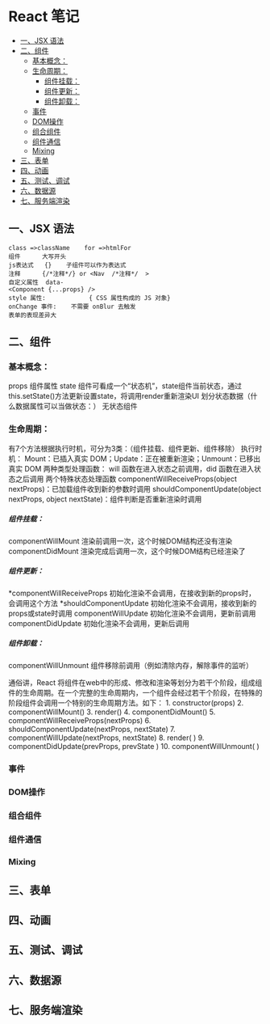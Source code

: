 
#  React 笔记
<!-- MarkdownTOC -->

- [一、JSX 语法](#%E4%B8%80%E3%80%81jsx-%E8%AF%AD%E6%B3%95)
- [二、组件](#%E4%BA%8C%E3%80%81%E7%BB%84%E4%BB%B6)
	- [基本概念：](#%E5%9F%BA%E6%9C%AC%E6%A6%82%E5%BF%B5%EF%BC%9A)
	- [生命周期：](#%E7%94%9F%E5%91%BD%E5%91%A8%E6%9C%9F%EF%BC%9A)
		- [组件挂载：](#%E7%BB%84%E4%BB%B6%E6%8C%82%E8%BD%BD%EF%BC%9A)
		- [组件更新：](#%E7%BB%84%E4%BB%B6%E6%9B%B4%E6%96%B0%EF%BC%9A)
		- [组件卸载：](#%E7%BB%84%E4%BB%B6%E5%8D%B8%E8%BD%BD%EF%BC%9A)
	- [事件](#%E4%BA%8B%E4%BB%B6)
	- [DOM操作](#dom%E6%93%8D%E4%BD%9C)
	- [组合组件](#%E7%BB%84%E5%90%88%E7%BB%84%E4%BB%B6)
	- [组件通信](#%E7%BB%84%E4%BB%B6%E9%80%9A%E4%BF%A1)
	- [Mixing](#mixing)
- [三、表单](#%E4%B8%89%E3%80%81%E8%A1%A8%E5%8D%95)
- [四、动画](#%E5%9B%9B%E3%80%81%E5%8A%A8%E7%94%BB)
- [五、测试、调试](#%E4%BA%94%E3%80%81%E6%B5%8B%E8%AF%95%E3%80%81%E8%B0%83%E8%AF%95)
- [六、数据源](#%E5%85%AD%E3%80%81%E6%95%B0%E6%8D%AE%E6%BA%90)
- [七、服务端渲染](#%E4%B8%83%E3%80%81%E6%9C%8D%E5%8A%A1%E7%AB%AF%E6%B8%B2%E6%9F%93)

<!-- /MarkdownTOC -->


##  一、JSX 语法
```
class =>className    for =>htmlFor
组件 		大写开头
js表达式	{}    子组件可以作为表达式
注释		{/*注释*/} or <Nav  /*注释*/  >
自定义属性  data-
<Component {...props} />
style 属性:		 	 { CSS 属性构成的 JS 对象}
onChange 事件:	不需要 onBlur 去触发
表单的表现差异大
```


##  二、组件
###  基本概念：
props  	组件属性
state   组件可看成一个“状态机”，state组件当前状态，通过this.setState()方法更新设置state，将调用render重新渲染UI
划分状态数据（什么数据属性可以当做状态：）
无状态组件

###  生命周期：
有7个方法根据执行时机，可分为3类：（组件挂载、组件更新、组件移除）
执行时机：
Mount：已插入真实 DOM；Update：正在被重新渲染；Unmount：已移出真实 DOM
两种类型处理函数：
will 函数在进入状态之前调用，did 函数在进入状态之后调用
两个特殊状态处理函数
componentWillReceiveProps(object nextProps)：已加载组件收到新的参数时调用
shouldComponentUpdate(object nextProps, object nextState)：组件判断是否重新渲染时调用

#####  组件挂载：
componentWillMount			渲染前调用一次，这个时候DOM结构还没有渲染
componentDidMount			渲染完成后调用一次，这个时候DOM结构已经渲染了
#####  组件更新：
*componentWillReceiveProps	初始化渲染不会调用，在接收到新的props时，会调用这个方法
*shouldComponentUpdate		初始化渲染不会调用，接收到新的props或state时调用
componentWillUpdate			初始化渲染不会调用，更新前调用
componentDidUpdate			初始化渲染不会调用，更新后调用
#####  组件卸载：
componentWillUnmount			组件移除前调用（例如清除内存，解除事件的监听） 

通俗讲，React 将组件在web中的形成、修改和渲染等划分为若干个阶段，组成组件的生命周期。在一个完整的生命周期内，一个组件会经过若干个阶段，在特殊的阶段组件会调用一个特别的生命周期方法。如下：
	1. constructor(props)
	2. componentWillMount()
	3. render()
	4. componentDidMount()
	5. componentWillReceiveProps(nextProps)
	6. shouldComponentUpdate(nextProps, nextState)
	7. componentWillUpdate(nextProps, nextState)
	8. render( )
	9. componentDidUpdate(prevProps, prevState )
	10. componentWillUnmount( )


###  事件
###  DOM操作
###  组合组件
###  组件通信
###  Mixing 


##  三、表单
##  四、动画
##  五、测试、调试

##  六、数据源

##  七、服务端渲染
